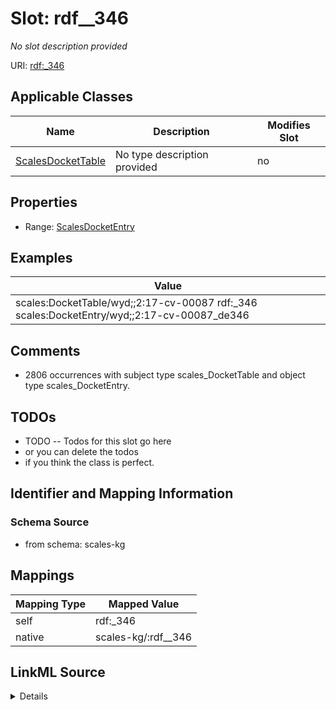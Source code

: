 

# Slot: rdf__346


_No slot description provided_





URI: [rdf:_346](http://www.w3.org/1999/02/22-rdf-syntax-ns#_346)



<!-- no inheritance hierarchy -->





## Applicable Classes

| Name | Description | Modifies Slot |
| --- | --- | --- |
| [ScalesDocketTable](../classes/ScalesDocketTable.md) | No type description provided |  no  |







## Properties

* Range: [ScalesDocketEntry](../classes/ScalesDocketEntry.md)






## Examples

| Value |
| --- |
| scales:DocketTable/wyd;;2:17-cv-00087 rdf:_346 scales:DocketEntry/wyd;;2:17-cv-00087_de346 |

## Comments

* 2806 occurrences with subject type scales_DocketTable and object type scales_DocketEntry.

## TODOs

* TODO -- Todos for this slot go here
* or you can delete the todos
* if you think the class is perfect.

## Identifier and Mapping Information







### Schema Source


* from schema: scales-kg




## Mappings

| Mapping Type | Mapped Value |
| ---  | ---  |
| self | rdf:_346 |
| native | scales-kg/:rdf__346 |




## LinkML Source

<details>
```yaml
name: rdf__346
description: No slot description provided
todos:
- TODO -- Todos for this slot go here
- or you can delete the todos
- if you think the class is perfect.
comments:
- 2806 occurrences with subject type scales_DocketTable and object type scales_DocketEntry.
examples:
- value: scales:DocketTable/wyd;;2:17-cv-00087 rdf:_346 scales:DocketEntry/wyd;;2:17-cv-00087_de346
from_schema: scales-kg
rank: 1000
slot_uri: rdf:_346
alias: rdf__346
domain_of:
- scales_DocketTable
range: scales_DocketEntry

```
</details>